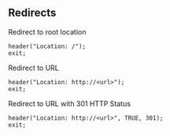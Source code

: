 ## Redirects

Redirect to root location
```
header("Location: /");
exit;
```

Redirect to URL
```
header("Location: http://<url>");
exit;
```

Redirect to URL with 301 HTTP Status
```
header("Location: http://<url>", TRUE, 301);
exit;
```